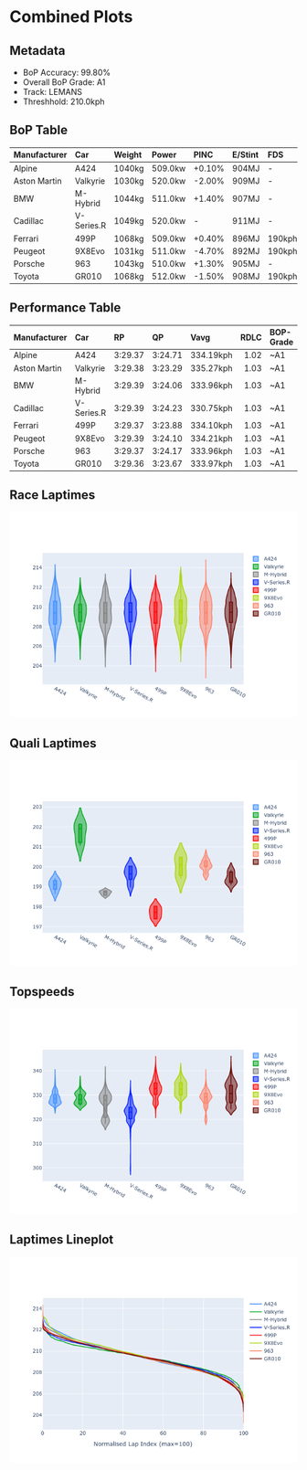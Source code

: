 # Combined Plots

## Metadata

- BoP Accuracy: 99.80%
- Overall BoP Grade: A1
- Track: LEMANS
- Threshhold: 210.0kph

## BoP Table
| Manufacturer   | Car        | Weight   | Power   | PINC   | E/Stint   | FDS    |
|:---------------|:-----------|:---------|:--------|:-------|:----------|:-------|
| Alpine         | A424       | 1040kg   | 509.0kw | +0.10% | 904MJ     | -      |
| Aston Martin   | Valkyrie   | 1030kg   | 520.0kw | -2.00% | 909MJ     | -      |
| BMW            | M-Hybrid   | 1044kg   | 511.0kw | +1.40% | 907MJ     | -      |
| Cadillac       | V-Series.R | 1049kg   | 520.0kw | -      | 911MJ     | -      |
| Ferrari        | 499P       | 1068kg   | 509.0kw | +0.40% | 896MJ     | 190kph |
| Peugeot        | 9X8Evo     | 1031kg   | 511.0kw | -4.70% | 892MJ     | 190kph |
| Porsche        | 963        | 1043kg   | 510.0kw | +1.30% | 905MJ     | -      |
| Toyota         | GR010      | 1068kg   | 512.0kw | -1.50% | 908MJ     | 190kph |

## Performance Table
| Manufacturer   | Car        | RP      | QP      | Vavg      |   RDLC | BOP-Grade   | Match   |
|:---------------|:-----------|:--------|:--------|:----------|-------:|:------------|:--------|
| Alpine         | A424       | 3:29.37 | 3:24.71 | 334.19kph |   1.02 | ~A1         | 99.65%  |
| Aston Martin   | Valkyrie   | 3:29.38 | 3:23.29 | 335.27kph |   1.03 | ~A1         | 100.00% |
| BMW            | M-Hybrid   | 3:29.39 | 3:24.06 | 333.96kph |   1.03 | ~A1         | 99.96%  |
| Cadillac       | V-Series.R | 3:29.39 | 3:24.23 | 330.75kph |   1.03 | ~A1         | 99.96%  |
| Ferrari        | 499P       | 3:29.37 | 3:23.88 | 334.10kph |   1.03 | ~A1         | 99.94%  |
| Peugeot        | 9X8Evo     | 3:29.39 | 3:24.10 | 334.21kph |   1.03 | ~A1         | 99.00%  |
| Porsche        | 963        | 3:29.37 | 3:24.17 | 333.96kph |   1.03 | ~A1         | 99.89%  |
| Toyota         | GR010      | 3:29.36 | 3:23.67 | 333.97kph |   1.03 | ~A1         | 99.97%  |

## Race Laptimes
![Race Laptimes](images/race_violin.png)

## Quali Laptimes
![Quali Laptimes](images/quali_violin.png)

## Topspeeds
![Topspeeds](images/topspeed_violin.png)

## Laptimes Lineplot
![Laptimes Lineplot](images/laptime_line.png)


